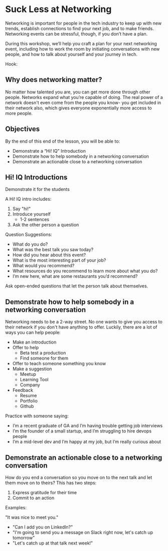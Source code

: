 # Suck Less at Networking

Networking is important for people in the tech industry to keep up with new trends, establish connections to find your next job, and to make friends. Networking events can be stressful, though, if you don’t have a plan. 

During this workshop, we’ll help you craft a plan for your next networking event, including how to work the room by initiating conversations with new people, and how to talk about yourself and your journey in tech. 

Hook:

## Why does networking matter?

No matter how talented you are, you can get more done through other people. Networks expand what you’re capable of doing. The real power of a network doesn't even come from the people you know- you get included in their network also, which gives everyone exponentially more access to more people. 

## Objectives

By the end of this end of the lesson, you will be able to:

* Demonstrate a “Hi! IQ” Introduction 
* Demonstrate how to help somebody in a networking conversation
* Demonstrate an actionable close to a networking conversation

## Hi! IQ Introductions

Demonstrate it for the students

A Hi! IQ intro includes:

1. Say "hi!" 
2. Introduce yourself
    * 1-2 sentences
3. Ask the other person a question

Question Suggestions:

* What do you do?
* What was the best talk you saw today? 
* How did you hear about this event? 
* What is the most interesting part of your job? 
* What would you recommend? 
* What resources do you recommend to learn more about what you do? 
* I’m new here, what are some restaurants you’d recommend?

Ask open-ended questions that let the person talk about themselves.

## Demonstrate how to help somebody in a networking conversation

Networking needs to be a 2-way street. No one wants to give you access to their network if you don't have anything to offer. Luckily, there are a lot of ways you can help people:

* Make an introduction 
* Offer to help 
    * Beta test a production
    * Find someone for them
* Offer to teach someone something you know
* Make a suggestion
    * Meetup
    * Learning Tool
    * Company 
* Feedback 
    * Resume
    * Portfolio
    * Github

Practice with someone saying:

* I’m a recent graduate of GA and I’m having trouble getting job interviews
* I’m the founder of a small startup, and I’m struggling to hire devops people 
* I’m a mid-level dev and I’m happy at my job, but I’m really curious about <insert new technology here> 

## Demonstrate an actionable close to a networking conversation

How do you end a conversation so you move on to the next talk and let them move on to theirs? This has two steps:

1. Express gratitude for their time
2. Commit to an action

Examples: 

"It was nice to meet you."

* "Can I add you on LinkedIn?"
* "I'm going to send you a message on Slack right now, let's catch up tomorrow"
* "Let's catch up at that talk next week!"
